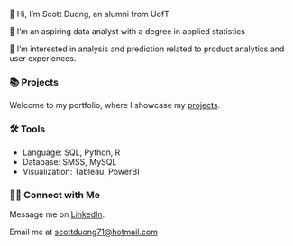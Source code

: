 👋 Hi, I’m Scott Duong, an alumni from UofT 

🌱 I’m an aspiring data analyst with a degree in applied statistics

👀 I’m interested in analysis and prediction related to product analytics and user experiences. 

### 📚 Projects
Welcome to my portfolio, where I showcase my [projects](https://github.com/jidafan/Data-Analyst-Portfolio).

### 🛠️ Tools
* Language: SQL, Python, R
* Database: SMSS, MySQL
* Visualization: Tableau, PowerBI

### 👋🏻 Connect with Me
Message me on [LinkedIn](https://www.linkedin.com/in/scott-duong/).


Email me at scottduong71@hotmail.com
<!--
**jidafan/jidafan** is a ✨ _special_ ✨ repository because its `README.md` (this file) appears on your GitHub profile.

Here are some ideas to get you started:

- 🔭 I’m currently working on ...
- 🌱 I’m currently learning ...
- 👯 I’m looking to collaborate on ...
- 🤔 I’m looking for help with ...
- 💬 Ask me about ...
- 📫 How to reach me: ...
- 😄 Pronouns: ...
- ⚡ Fun fact: ...
-->
